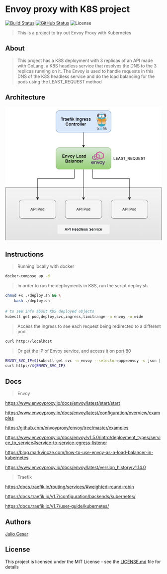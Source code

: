 # Envoy proxy with K8S project

[![Build Status](https://travis-ci.com/julio-cesar-development/envoy-proxy-k8s-project.svg)](https://travis-ci.com/julio-cesar-development/envoy-proxy-k8s-project)
[![GitHub Status](https://badgen.net/github/status/julio-cesar-development/envoy-proxy-k8s-project)](https://github.com/julio-cesar-development/envoy-proxy-k8s-project)
![License](https://badgen.net/badge/license/MIT/blue)

> This is a project to try out Envoy Proxy with Kubernetes

## About

> This project has a K8S deployment with 3 replicas of an API made with GoLang, a K8S headless service that resolves the DNS to the 3 replicas running on it.
> The Envoy is used to handle requests in this DNS of the K8S headless service and do the load balancing for the pods using the LEAST_REQUEST method

## Architecture

![Architecture](https://raw.githubusercontent.com/julio-cesar-development/envoy-proxy-k8s-project/master/envoy.png)

## Instructions

> Running locally with docker

```bash
docker-compose up -d
```

> In order to run the deployments in K8S, run the script deploy.sh

```bash
chmod +x ./deploy.sh && \
    bash ./deploy.sh

# to see info about K8S deployed objects
kubectl get pod,deploy,svc,ingress,limitrange -n envoy -o wide
```

> Access the ingress to see each request being redirected to a different pod

```bash
curl http://localhost
```

> Or get the IP of Envoy service, and access it on port 80

```bash
ENVOY_SVC_IP=$(kubectl get svc -n envoy --selector=app=envoy -o json | jq -r '.items[].spec.clusterIP')
curl http://${ENVOY_SVC_IP}
```

## Docs

> Envoy

<https://www.envoyproxy.io/docs/envoy/latest/start/start>

<https://www.envoyproxy.io/docs/envoy/latest/configuration/overview/examples>

<https://github.com/envoyproxy/envoy/tree/master/examples>

<https://www.envoyproxy.io/docs/envoy/v1.5.0/intro/deployment_types/service_to_service#service-to-service-egress-listener>

<https://blog.markvincze.com/how-to-use-envoy-as-a-load-balancer-in-kubernetes>

<https://www.envoyproxy.io/docs/envoy/latest/version_history/v1.14.0>

> Traefik

<https://docs.traefik.io/routing/services/#weighted-round-robin>

<https://docs.traefik.io/v1.7/configuration/backends/kubernetes/>

<https://docs.traefik.io/v1.7/user-guide/kubernetes/>

## Authors

[Julio Cesar](https://github.com/julio-cesar-development)

## License

This project is licensed under the MIT License - see the [LICENSE.md](LICENSE.md) file for details
